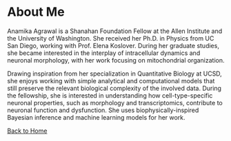 # About Me

Anamika Agrawal is a Shanahan Foundation Fellow at the Allen Institute and the University of Washington. She received her Ph.D. in Physics from UC San Diego, working with Prof. Elena Koslover. During her graduate studies, she became interested in the interplay of intracellular dynamics and neuronal morphology, with her work focusing on mitochondrial organization.

Drawing inspiration from her specialization in Quantitative Biology at UCSD, she enjoys working with simple analytical and computational models that still preserve the relevant biological complexity of the involved data. During the fellowship, she is interested in understanding how cell-type-specific neuronal properties, such as morphology and transcriptomics, contribute to neuronal function and dysfunction. She uses biophysically-inspired Bayesian inference and machine learning models for her work.

[Back to Home](index.md)

